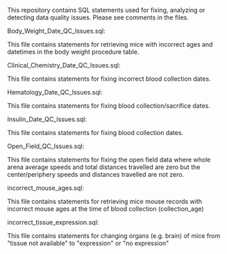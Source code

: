 This repository contains SQL statements used for fixing, analyzing or detecting data quality issues. Please see comments in the files.

Body_Weight_Date_QC_Issues.sql:

This file contains statements for retrieving mice with incorrect ages and datetimes in the body weight procedure table. 

Clinical_Chemistry_Date_QC_Issues.sql:

This file contains statements for fixing incorrect blood collection dates.

Hematology_Date_QC_Issues.sql:

This file contains statements for fixing blood collection/sacrifice dates.

Insulin_Date_QC_Issues.sql:

This file contains statements for fixing blood collection dates.

Open_Field_QC_Issues.sql:

This file contains statements for fixing the open field data where whole arena average speeds and total distances travelled are zero but the center/periphery speeds and distances travelled are not zero.

incorrect_mouse_ages.sql:

This file contains statements for retrieving mice mouse records with incorrect mouse ages at the time of blood collection (collection_age)

incorrect_tissue_expression.sql:

This file contains statements for changing organs (e.g. brain) of mice from "tissue not available" to "expression" or "no expression"

